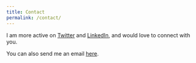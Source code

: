 ```yaml
---
title: Contact
permalink: /contact/
---
```

I am more active on [Twitter](https://twitter.com/samip_timalsena) and [LinkedIn](https://www.linkedin.com/in/samip-timalsena-b9a21a1ab/), and would love to connect with you.

You can also send me an email [here](mailto:samip425@gmail.com).

